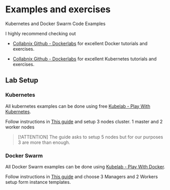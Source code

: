 # Examples and exercises

Kubernetes and Docker Swarm Code Examples

I highly recommend checking out

- [Collabnix Github - Dockerlabs](https://github.com/collabnix/dockerlabs) for excellent Docker tutorials and exercises.

- [Collabnix Github - Dockerlabs](https://github.com/collabnix/kubelabs) for excellent Kubernetes tutorials and exercises.

## Lab Setup

### Kubernetes

All kubernetes examples can be done using free [Kubelab - Play With Kubernetes](https://labs.play-with-k8s.com/).

Follow instructions in [This guide](https://github.com/collabnix/kubelabs/blob/master/kube101.md) and setup 3 nodes cluster. 1 master and 2 worker nodes

> [!ATTENTION]
> The guide asks to setup 5 nodes but for our purposes 3 are more than enough.

### Docker Swarm

All Docker Swarm examples can be done using [Kubelab - Play With Docker](https://labs.play-with-docker.com/).

Follow instructions in [This guide](https://github.com/collabnix/dockerlabs/blob/master/intermediate/swarm/README.md) and choose 3 Managers and 2 Workers setup form instance templates.